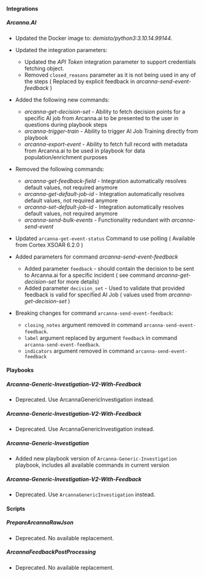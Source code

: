 #### Integrations
##### Arcanna.AI
- Updated the Docker image to: *demisto/python3:3.10.14.99144*.

- Updated the integration parameters: 
  - Updated the *API Token* integration parameter to support credentials fetching object.
  - Removed `closed_reasons` parameter as it is not being used in any of the steps ( Replaced by explicit feedback in *arcanna-send-event-feedback* )
- Added the following new commands:
  - *arcanna-get-decision-set* - Ability to fetch decision points for a specific AI job from Arcanna.ai to be presented to the user in questions during playbook steps
  - *arcanna-trigger-train*        - Ability to trigger AI Job Training directly from playbook 
  - *arcanna-export-event*      - Ability to fetch full record with metadata from Arcanna.ai to be used in playbook for data population/enrichment purposes
- Removed the following commands:
  - *arcanna-get-feedback-field* - Integration automatically resolves default values, not required anymore
  - *arcanna-get-default-job-id* - Integration automatically resolves default values, not required anymore
  - *arcanna-set-default-job-id* - Integration automatically resolves default values, not required anymore
  - *arcanna-send-bulk-events* - Functionality redundant with *arcanna-send-event*
- Updated `arcanna-get-event-status` Command to use polling ( Available from Cortex XSOAR 6.2.0 )
- Added parameters for command *arcanna-send-event-feedback*
  - Added parameter `feedback` - should contain the decision to be sent to Arcanna.ai for a specific incident ( see command *arcanna-get-decision-set* for more details)
  - Added parameter `decision_set` - Used to validate that provided feedback is valid for specified AI Job ( values used from *arcanna-get-decision-set* )
- Breaking changes for command `arcanna-send-event-feedback`:
  - `closing_notes` argument removed in command `arcanna-send-event-feedback`.
  - `label` argument replaced by argument `feedback` in command `arcanna-send-event-feedback`. 
  - `indicators` argument removed in command `arcanna-send-event-feedback` 

#### Playbooks

##### Arcanna-Generic-Investigation-V2-With-Feedback

- Deprecated. Use ArcannaGenericInvestigation instead.

##### Arcanna-Generic-Investigation-V2-With-Feedback
- Deprecated. Use ArcannaGenericInvestigation instead.

##### Arcanna-Generic-Investigation
- Added new playbook version of `Arcanna-Generic-Investigation` playbook, includes all available commands in current version

##### Arcanna-Generic-Investigation-V2-With-Feedback
- Deprecated. Use `ArcannaGenericInvestigation` instead.

#### Scripts
##### PrepareArcannaRawJson

- Deprecated. No available replacement.
##### ArcannaFeedbackPostProcessing
- Deprecated. No available replacement.

